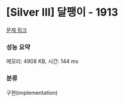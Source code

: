 # [Silver III] 달팽이 - 1913 

[문제 링크](https://www.acmicpc.net/problem/1913) 

### 성능 요약

메모리: 4908 KB, 시간: 144 ms

### 분류

구현(implementation)

